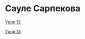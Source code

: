# Сауле Сарпекова

[Урок 12](https://github.com/saukele/repair_design_project.github.io/tree/master/lesson_12/ "Описание")

[Урок 13](https://github.com/saukele/repair_design_project.github.io/tree/master/lesson_13/ "Описание")
